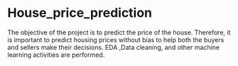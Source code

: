 # House_price_prediction
 The objective of the project is to predict the price of the house. Therefore, it is important to predict housing prices without bias to help both the buyers and sellers make their decisions. EDA ,Data cleaning, and other machine learning activities are performed.
